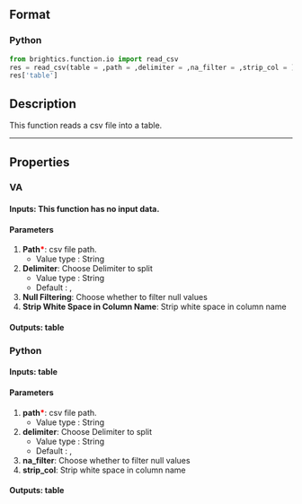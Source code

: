 ## Format
### Python
```python
from brightics.function.io import read_csv
res = read_csv(table = ,path = ,delimiter = ,na_filter = ,strip_col = )
res['table']
```

## Description
This function reads a csv file into a table.

---

## Properties
### VA
#### Inputs: This function has no input data.

#### Parameters
1. **Path**<b style="color:red">*</b>: csv file path.
   - Value type : String
2. **Delimiter**: Choose Delimiter to split
   - Value type : String
   - Default : ,
3. **Null Filtering**: Choose whether to filter null values 
4. **Strip White Space in Column Name**: Strip white space in column name

#### Outputs: table

### Python
#### Inputs: table

#### Parameters
1. **path**<b style="color:red">*</b>: csv file path.
   - Value type : String
2. **delimiter**: Choose Delimiter to split
   - Value type : String
   - Default : ,
3. **na_filter**: Choose whether to filter null values
4. **strip_col**: Strip white space in column name

#### Outputs: table

